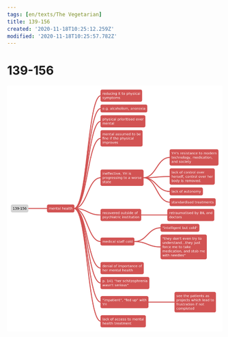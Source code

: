 ```yaml
---
tags: [en/texts/The Vegetarian]
title: 139-156
created: '2020-11-18T10:25:12.259Z'
modified: '2020-11-18T10:25:57.782Z'
---
```


# 139-156
![139-156](../maps/139-156.svg)
